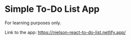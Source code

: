 # Simple To-Do List App

For learning purposes only.

Link to the app: https://nielson-react-to-do-list.netlify.app/
